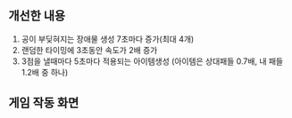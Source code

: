 ## 개선한 내용
1. 공이 부딪혀지는 장애물 생성 7초마다 증가(최대 4개)
2. 랜덤한 타이밍에 3초동안 속도가 2배 증가
3. 3점을 낼때마다 5초마다 적용되는 아이템생성
(아이템은 상대패들 0.7배, 내 패들 1.2배 중 하나)
## 게임 작동 화면
